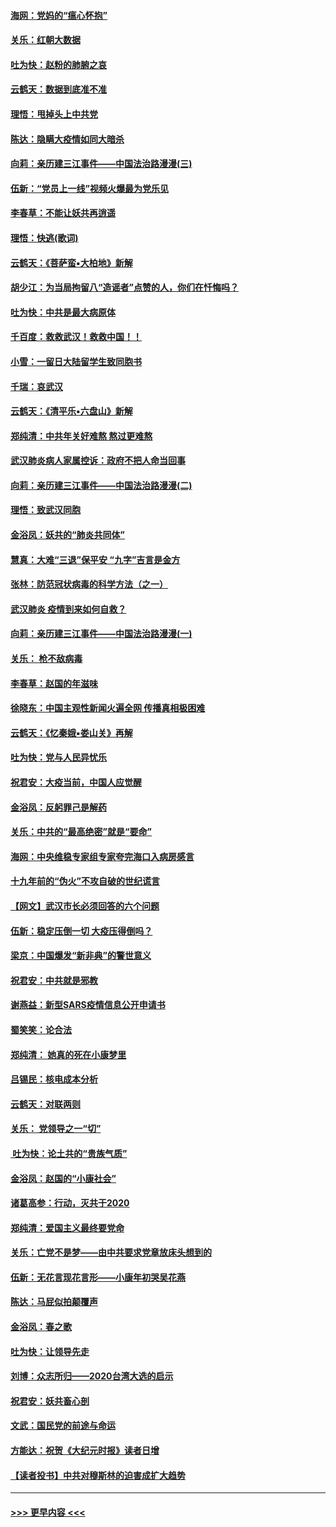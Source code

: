 #### [海网：党妈的“瘟心怀抱”](../pages/nsc993/n11840740.md?t=02040101) 
#### [关乐：红朝大数据](../pages/nsc993/n11840675.md?t=02040101) 
#### [吐为快：赵粉的肺腑之哀](../pages/nsc993/n11840618.md?t=02040101) 
#### [云鹤天：数据到底准不准](../pages/nsc993/n11840325.md?t=02040101) 
#### [理悟：甩掉头上中共党](../pages/nsc993/n11838826.md?t=02040101) 
#### [陈达：隐瞒大疫情如同大暗杀](../pages/nsc993/n11838771.md?t=02040101) 
#### [向莉：亲历建三江事件——中国法治路漫漫(三)](../pages/nsc993/n11831825.md?t=02040101) 
#### [伍新：“党员上一线”视频火爆最为党乐见](../pages/nsc993/n11838200.md?t=02040101) 
#### [李春草：不能让妖共再逍遥](../pages/nsc993/n11838102.md?t=02040101) 
#### [理悟：快逃(歌词)](../pages/nsc993/n11838083.md?t=02040101) 
#### [云鹤天：《菩萨蛮▪大柏地》新解](../pages/nsc993/n11838059.md?t=02040101) 
#### [胡少江：为当局拘留八“造谣者”点赞的人，你们在忏悔吗？](../pages/nsc993/n11836801.md?t=02040101) 
#### [吐为快：中共是最大病原体](../pages/nsc993/n11836748.md?t=02040101) 
#### [千百度：救救武汉！救救中国！！](../pages/nsc993/n11836145.md?t=02040101) 
#### [小雪：一留日大陆留学生致同胞书](../pages/nsc993/n11834624.md?t=02040101) 
#### [千瑞：哀武汉](../pages/nsc993/n11833647.md?t=02040101) 
#### [云鹤天：《清平乐▪六盘山》新解](../pages/nsc993/n11833611.md?t=02040101) 
#### [郑纯清：中共年关好难熬 熬过更难熬](../pages/nsc993/n11833489.md?t=02040101) 
#### [武汉肺炎病人家属控诉：政府不把人命当回事](../pages/nsc993/n11833205.md?t=02040101) 
#### [向莉：亲历建三江事件——中国法治路漫漫(二)](../pages/nsc993/n11829102.md?t=02040101) 
#### [理悟：致武汉同胞](../pages/nsc993/n11831522.md?t=02040101) 
#### [金浴凤：妖共的“肺炎共同体”](../pages/nsc993/n11829448.md?t=02040101) 
#### [慧真：大难“三退”保平安 “九字”吉言是金方](../pages/nsc993/n11829501.md?t=02040101) 
#### [张林：防范冠状病毒的科学方法（之一）](../pages/nsc993/n11828618.md?t=02040101) 
#### [武汉肺炎 疫情到来如何自救？](../pages/nsc993/n11827632.md?t=02040101) 
#### [向莉：亲历建三江事件——中国法治路漫漫(一)](../pages/nsc993/n11827190.md?t=02040101) 
#### [关乐： 枪不敌病毒](../pages/nsc993/n11826746.md?t=02040101) 
#### [李春草：赵国的年滋味](../pages/nsc993/n11826321.md?t=02040101) 
#### [徐晓东：中国主观性新闻火遍全网 传播真相极困难](../pages/nsc993/n11826508.md?t=02040101) 
#### [云鹤天：《忆秦娥▪娄山关》再解](../pages/nsc993/n11824682.md?t=02040101) 
#### [吐为快：党与人民异忧乐](../pages/nsc993/n11824660.md?t=02040101) 
#### [祝君安：大疫当前，中国人应觉醒](../pages/nsc993/n11821946.md?t=02040101) 
#### [金浴凤：反躬罪己是解药](../pages/nsc993/n11820280.md?t=02040101) 
#### [关乐：中共的“最高绝密”就是“要命”](../pages/nsc993/n11816946.md?t=02040101) 
#### [海网：中央维稳专家组专家夸完海口入病房感言](../pages/nsc993/n11815138.md?t=02040101) 
#### [十九年前的“伪火”不攻自破的世纪谎言](../pages/nsc993/n11813238.md?t=02040101) 
#### [【网文】武汉市长必须回答的六个问题](../pages/nsc993/n11813848.md?t=02040101) 
#### [伍新：稳定压倒一切 大疫压得倒吗？](../pages/nsc993/n11812634.md?t=02040101) 
#### [梁京：中国爆发“新非典”的警世意义](../pages/nsc993/n11812554.md?t=02040101) 
#### [祝君安：中共就是邪教](../pages/nsc993/n11812431.md?t=02040101) 
#### [谢燕益：新型SARS疫情信息公开申请书](../pages/nsc993/n11808840.md?t=02040101) 
#### [蜀笑笑：论合法](../pages/nsc993/n11808064.md?t=02040101) 
#### [郑纯清： 她真的死在小康梦里](../pages/nsc993/n11806623.md?t=02040101) 
#### [吕锡民：核电成本分析](../pages/nsc993/n11806284.md?t=02040101) 
#### [云鹤天：对联两则](../pages/nsc993/n11805957.md?t=02040101) 
#### [关乐： 党领导之一“切”](../pages/nsc993/n11804505.md?t=02040101) 
#### [ 吐为快：论土共的“贵族气质”](../pages/nsc993/n11804490.md?t=02040101) 
#### [金浴凤：赵国的“小康社会”](../pages/nsc993/n11804452.md?t=02040101) 
#### [诸葛高参：行动，灭共于2020](../pages/nsc993/n11804120.md?t=02040101) 
#### [郑纯清：爱国主义最终要党命](../pages/nsc993/n11802197.md?t=02040101) 
#### [关乐：亡党不是梦——由中共要求党章放床头想到的](../pages/nsc993/n11802156.md?t=02040101) 
#### [伍新：无花言现花言形——小康年初哭吴花燕](../pages/nsc993/n11800044.md?t=02040101) 
#### [陈达：马屁似拍颠覆声](../pages/nsc993/n11800010.md?t=02040101) 
#### [金浴凤：春之歌](../pages/nsc993/n11797687.md?t=02040101) 
#### [吐为快：让领导先走](../pages/nsc993/n11797512.md?t=02040101) 
#### [刘博：众志所归——2020台湾大选的启示](../pages/nsc993/n11796878.md?t=02040101) 
#### [祝君安：妖共畜心剖](../pages/nsc993/n11794273.md?t=02040101) 
#### [文武：国民党的前途与命运](../pages/nsc993/n11794198.md?t=02040101) 
#### [方能达：祝贺《大纪元时报》读者日增](../pages/nsc993/n11793807.md?t=02040101) 
#### [【读者投书】中共对穆斯林的迫害成扩大趋势](../pages/nsc993/n11791371.md?t=02040101) 

----
#### [ >>> 更早内容 <<< ](../indexes/nsc993-earlier.md)
